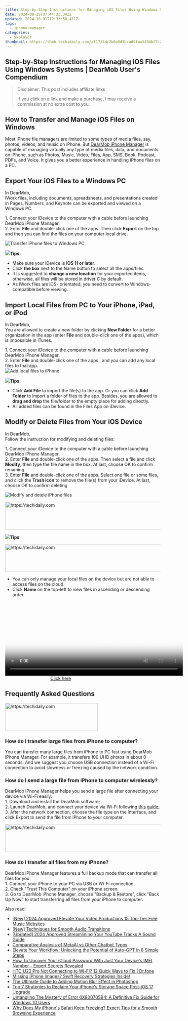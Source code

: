 ```yaml
---
title: Step-by-Step Instructions for Managing iOS Files Using Windows Systems | DearMob User's Compendium
date: 2024-09-25T07:44:33.342Z
updated: 2024-10-01T12:33:58.411Z
tags:
  - iphone-manager
categories:
  - 5kplayer
thumbnail: https://thmb.techidaily.com/af1734dc2b0a9d3bcad9faa3494b27c219c63253c502adbe4dde73c3482b6b83.jpg
---
```


## Step-by-Step Instructions for Managing iOS Files Using Windows Systems | DearMob User's Compendium

>  Disclaimer: This post includes affiliate links
>
>  If you click on a link and make a purchase, I may receive a commission at no extra cost to you.
>

## How to Transfer and Manage iOS Files on Windows

Most iPhone file managers are limited to some types of media files, say, photos, videos, and music on iPhone. But [DearMob iPhone Manager](https://tools.techidaily.com/5kplayer/iphone-manager/) is capable of managing virtually any type of media files, data, and documents on iPhone, such as Photos, Music, Video, Files, App, SMS, Book, Podcast, PDFs, and Voice. It gives you a better experience in handling iPhone files on a PC. 

## Export Your iOS Files to a Windows PC

In DearMob,  
 iWork files, including documents, spreadsheets, and presentations created in Pages, Numbers, and Keynote can be exported and viewed on a Windows PC.

1\. Connect your iDevice to the computer with a cable before launching DearMob iPhone Manager.  
 2\. Enter **File** and double-click one of the apps. Then click **Export** on the top and then you can find the files on your computer local drive.

![Transfer iPhone files to Windows PC](https://www.5kplayer.com/user-guide/images/userguide-how/transfer-iphone-files-to-windows-pc.jpg) 

![](https://www.5kplayer.com/user-guide/images/userguide-how/tips-icon.png)**Tips:**

* Make sure your iDevice is **iOS 11 or later**.
* Click **the box** next to the Name button to select all the apps/files.
* It is suggested to **change a new location** for your exported items, otherwise, all files will be stored in driver C by default.
* As iWork files are iOS- orientated, you need to convert to Windows-compatible before viewing.

## Import Local Files from PC to Your iPhone, iPad, or iPod

In DearMob,  
 You are allowed to create a new folder by clicking **New Folder** for a better organization in the app (enter **File** and double-click one of the apps), which is impossible in iTunes.

1\. Connect your iDevice to the computer with a cable before launching DearMob iPhone Manager.  
 2\. Enter **File** and double-click one of the apps., and you can add any local files to that app.  
![Add local files to iPhone](https://www.5kplayer.com/user-guide/images/userguide-how/add-local-files-to-iphone.jpg) 

![](https://www.5kplayer.com/user-guide/images/userguide-how/tips-icon.png)**Tips:**

* Click **Add File** to import the file(s) to the app. Or you can click **Add Folder** to import a folder of files to the app. Besides, you are allowed to **drag and drop** the file/folder to the empty place for adding directly.
* All added files can be found in the Files App on iDevice.

## Modify or Delete Files from Your iOS Device

In DearMob,  
 Follow the instruction for modifying and deleting files:

1\. Connect your iDevice to the computer with a cable before launching DearMob iPhone Manager.  
 2\. Enter **File** and double-click one of the apps. Then select a file and click **Modify**, then type the file name in the box. At last, choose OK to confirm renaming.  
 3\. Enter **File** and double-click one of the apps. Select one file or some files, and click the **Trash icon** to remove the file(s) from your iDevice. At last, choose OK to confirm deleting.

![Modify and detele iPhone files](https://www.5kplayer.com/user-guide/images/userguide-how/modify-and-delete-iphone-files.jpg) 

<!-- affiliate ads begin -->
<a href="https://aligracehair.sjv.io/c/5597632/1925570/19272" target="_top" id="1925570">
  <img src="//a.impactradius-go.com/display-ad/19272-1925570" border="0" alt="https://techidaily.com" width="728" height="90"/>
</a>
<img height="0" width="0" src="https://aligracehair.sjv.io/i/5597632/1925570/19272" style="position:absolute;visibility:hidden;" border="0" />
<!-- affiliate ads end -->

![](https://www.5kplayer.com/user-guide/images/userguide-how/tips-icon.png)**Tips:**

<!-- affiliate ads begin -->
<a href="https://dhgate.sjv.io/c/5597632/1175223/12108" target="_top" id="1175223">
  <img src="//a.impactradius-go.com/display-ad/12108-1175223" border="0" alt="https://techidaily.com" width="728" height="90"/>
</a>
<img height="0" width="0" src="https://dhgate.sjv.io/i/5597632/1175223/12108" style="position:absolute;visibility:hidden;" border="0" />
<!-- affiliate ads end -->

* You can only manage your local files on the device but are not able to access files on the cloud.
* Click **Name** on the top-left to view files in ascending or descending order.

<!-- affiliate ads begin -->
<span id="1983475">
					<video width="576" height="240" style="cursor:pointer"
           poster="//a.impactradius-go.com/display-clicktoplayimage/1983475.png"
           onclick="if(!this.playClicked){this.play();this.setAttribute('controls',true);this.playClicked=true;}">
	   <source src="//a.impactradius-go.com/display-ad/22993-1983475">
	   <img src="//a.impactradius-go.com/display-clicktoplayimage/1983475.png" style="border: none; height: 100%; width: 100%; object-fit: contain">
	</video>
	<div style="width:360px;text-align:center"><a href="javascript:window.open(decodeURIComponent('https%3A%2F%2Fhomestyler.sjv.io%2Fc%2F5597632%2F1983475%2F22993'), '_blank');void(0);">Click here</a></div>
</span>
<img height="0" width="0" src="https://imp.pxf.io/i/5597632/1983475/22993" style="position:absolute;visibility:hidden;" border="0" />
<!-- affiliate ads end -->

## Frequently Asked Questions

<!-- affiliate ads begin -->
<a href="https://aligracehair.sjv.io/c/5597632/1915865/19272" target="_top" id="1915865">
  <img src="//a.impactradius-go.com/display-ad/19272-1915865" border="0" alt="https://techidaily.com" width="300" height="90"/>
</a>
<img height="0" width="0" src="https://aligracehair.sjv.io/i/5597632/1915865/19272" style="position:absolute;visibility:hidden;" border="0" />
<!-- affiliate ads end -->

### How do I transfer large files from iPhone to computer?

You can transfer many large files from iPhone to PC fast using DearMob iPhone Manager. For example, it transfers 100 UHD photos in about 8 seconds. And we suggest you choose USB connection instead of a Wi-Fi connection to avoid slowness or freezing caused by the network condition.

### How do I send a large file from iPhone to computer wirelessly?

DearMob iPhone Manager helps you send a large file after connecting your device via Wi-Fi easily:  
 1\. Download and install the DearMob software;  
 2\. Launch DearMob, and connect your device via Wi-Fi following [this guide](https://tools.techidaily.com/5kplayer/products/);  
 3\. After the network connection, choose the file type on the interface, and click Export to send the file from iPhone to your computer.

<!-- affiliate ads begin -->
<a href="https://aligracehair.sjv.io/c/5597632/1975821/19272" target="_top" id="1975821">
  <img src="//a.impactradius-go.com/display-ad/19272-1975821" border="0" alt="https://techidaily.com" width="728" height="90"/>
</a>
<img height="0" width="0" src="https://aligracehair.sjv.io/i/5597632/1975821/19272" style="position:absolute;visibility:hidden;" border="0" />
<!-- affiliate ads end -->

### How do I transfer all files from my iPhone?

DearMob iPhone Manager features a full backup mode that can transfer all files for you:  
 1\. Connect your iPhone to your PC via USB or Wi-Fi connection.  
 2\. Check "Trust This Computer" on your iPhone screen.  
 3\. Go to DearMob iPhone Manager, choose "Backup & Restore", click "Back Up Now" to start transferring all files from your iPhone to computer.

<ins class="adsbygoogle"
     style="display:block"
     data-ad-format="autorelaxed"
     data-ad-client="ca-pub-7571918770474297"
     data-ad-slot="1223367746"></ins>

<ins class="adsbygoogle"
     style="display:block"
     data-ad-client="ca-pub-7571918770474297"
     data-ad-slot="8358498916"
     data-ad-format="auto"
     data-full-width-responsive="true"></ins>

<span class="atpl-alsoreadstyle">Also read:</span>
<div><ul>
<li><a href="https://youtube-sure.techidaily.com/024-approved-elevate-your-video-productions-15-top-tier-free-music-websites/"><u>[New] 2024 Approved Elevate Your Video Productions 15 Top-Tier Free Music Websites</u></a></li>
<li><a href="https://some-approaches.techidaily.com/new-techniques-for-smooth-audio-transitions/"><u>[New] Techniques for Smooth Audio Transitions</u></a></li>
<li><a href="https://youtube-web.techidaily.com/ed-2024-approved-streamlining-your-youtube-tracks-a-sound-guide/"><u>[Updated] 2024 Approved Streamlining Your YouTube Tracks A Sound Guide</u></a></li>
<li><a href="https://facebook.techidaily.com/comparative-analysis-of-metaai-vs-other-chatbot-types/"><u>Comparative Analysis of MetaAI vs Other Chatbot Types</u></a></li>
<li><a href="https://tech-revival.techidaily.com/elevate-your-workflow-unlocking-the-potential-of-auto-gpt-in-8-simple-steps/"><u>Elevate Your Workflow: Unlocking the Potential of Auto-GPT in 8 Simple Steps</u></a></li>
<li><a href="https://os-tips.techidaily.com/1723620252123-how-to-uncover-your-icloud-password-with-just-your-devices-imei-number-expert-secrets-revealed/"><u>How To Uncover Your iCloud Password With Just Your Device's IMEI Number - Expert Secrets Revealed</u></a></li>
<li><a href="https://howto.techidaily.com/htc-u23-pro-not-connecting-to-wi-fi-12-quick-ways-to-fix-drfone-by-drfone-fix-android-problems-fix-android-problems/"><u>HTC U23 Pro Not Connecting to Wi-Fi? 12 Quick Ways to Fix | Dr.fone</u></a></li>
<li><a href="https://os-tips.techidaily.com/1723620257493-missing-iphone-images-swift-recovery-strategies-inside/"><u>Missing iPhone Images? Swift Recovery Strategies Inside!</u></a></li>
<li><a href="https://extra-hints.techidaily.com/the-ultimate-guide-to-adding-motion-blur-effect-in-photoshop/"><u>The Ultimate Guide to Adding Motion Blur Effect in Photoshop</u></a></li>
<li><a href="https://os-tips.techidaily.com/top-7-strategies-to-reclaim-your-iphones-storage-space-post-ios-17-upgrade/"><u>Top 7 Strategies to Reclaim Your iPhone's Storage Space Post-iOS 17 Upgrade</u></a></li>
<li><a href="https://win-howtos.techidaily.com/untangling-the-mystery-of-error-0x800705b4-a-definitive-fix-guide-for-windows-10-users/"><u>Untangling The Mystery of Error 0X800705B4: A Definitive Fix Guide for Windows 10 Users</u></a></li>
<li><a href="https://os-tips.techidaily.com/why-does-my-iphones-safari-keep-freezing-expert-tips-for-a-smooth-browsing-experience/"><u>Why Does My iPhone's Safari Keep Freezing? Expert Tips for a Smooth Browsing Experience</u></a></li>
</ul></div>

